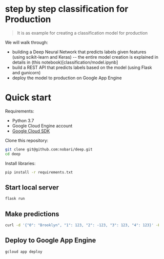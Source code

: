 # step by step classification for Production

> It is as example for creating a classification model for production

We will walk through:

- building a Deep Neural Network that predicts labels given features (using scikit-learn and Keras)
-- the entire model creation is explained in details in (this notebook)[classification/model.ipynb]
- build a REST API that predicts labels based on the model (using Flask and gunicorn)
- deploy the model to production on Google App Engine

# Quick start

Requirements:

- Python 3.7
- Google Cloud Engine account
- [Google Cloud SDK](https://cloud.google.com/sdk/install)

Clone this repository:

```bash
git clone git@github.com:nobari/deep.git
cd deep
```

Install libraries:

```bash
pip install -r requirements.txt
```

## Start local server

```bash
flask run
```

## Make predictions

```bash
curl -d '{"0": "Brooklyn", "1": 123, "2": -123, "3": 123, "4": 123}' -H "Content-Type: application/json" -X POST http://localhost:5000
```

## Deploy to Google App Engine

```bash
gcloud app deploy
```
